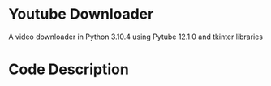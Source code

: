 # Youtube Downloader
A video downloader in Python 3.10.4 using Pytube 12.1.0 and tkinter libraries

# Code Description


